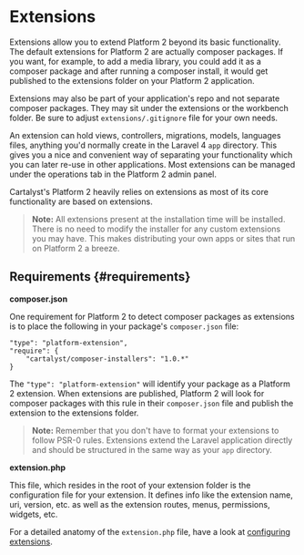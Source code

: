 # Extensions

Extensions allow you to extend Platform 2 beyond its basic functionality. The
default extensions for Platform 2 are actually composer packages. If you want,
for example, to add a media library, you could add it as a composer package
and after running a composer install, it would get published to the
extensions folder on your Platform 2 application.

Extensions may also be part of your application's repo and not separate composer
packages. They may sit under the extensions or the workbench folder. Be sure to
adjust `extensions/.gitignore` file for your own needs.

An extension can hold views, controllers, migrations, models, languages files,
anything you'd normally create in the Laravel 4 `app` directory. This gives
you a nice and convenient way of separating your functionality which you
can later re-use in other applications. Most extensions can be managed
under the operations tab in the Platform 2 admin panel.

Cartalyst's Platform 2 heavily relies on extensions as most of its core functionality
are based on extensions.

> **Note:** All extensions present at the installation time will be installed.
There is no need to modify the installer for any custom extensions you may have.
This makes distributing your own apps or sites that run on Platform 2 a breeze.


## Requirements {#requirements}

**composer.json**

One requirement for Platform 2 to detect composer packages as extensions is to
place the following in your package's `composer.json` file:

	"type": "platform-extension",
	"require": {
		"cartalyst/composer-installers": "1.0.*"
	}

The `"type": "platform-extension"` will identify your package as a Platform 2 extension. When extensions are published, Platform 2 will look for composer packages with this rule in their `composer.json` file and publish the extension to the extensions folder.

> **Note:** Remember that you don't have to format your extensions to follow PSR-0 rules. Extensions extend the Laravel application directly and should be structured in the same way as your `app` directory.

**extension.php**

This file, which resides in the root of your extension folder is the configuration file for your extension. It defines info like the extension name, uri, version, etc. as well as the extension routes, menus, permissions, widgets, etc.

For a detailed anatomy of the `extension.php` file, have a look at [configuring extensions]({url}/extensions/configuring-extensions).
